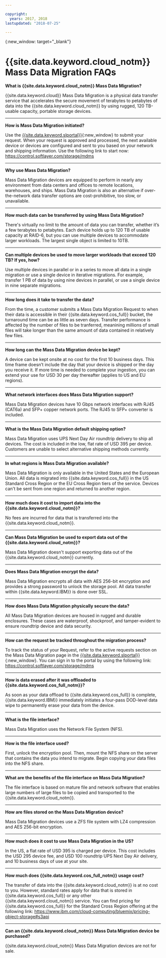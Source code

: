 ```yaml
---

copyright:
  years: 2017, 2018
lastupdated: "2018-07-25"

---
```

{:new_window: target="_blank"}

# {{site.data.keyword.cloud_notm}} Mass Data Migration FAQs

**What is {{site.data.keyword.cloud_notm}} Mass Data Migration?**

{{site.data.keyword.cloud}} Mass Data Migration is a physical data transfer service that accelerates the secure movement of terabytes to petabytes of data into the {{site.data.keyword.cloud_notm}} by using rugged, 120 TB-usable capacity, portable storage devices. 

<hr/>

**How is Mass Data Migration initiated?**

Use the [{{site.data.keyword.slportal}}](https://control.softlayer.com/){:new_window} to submit your request. When your request is approved and processed, the next available device or devices are configured and sent to you based on your network and shipping information. Use the following link to start now: https://control.softlayer.com/storage/mdms

<hr/>

**Why use Mass Data Migration?**

Mass Data Migration devices are equipped to perform in nearly any environment from data centers and offices to remote locations, warehouses, and ships. Mass Data Migration is also an alternative if over-the-network data transfer options are cost-prohibitive, too slow, or unavailable.

<hr/>

**How much data can be transferred by using Mass Data Migration?**

There's virtually no limit to the amount of data you can transfer, whether it’s a few terabytes to petabytes. Each device holds up to 120 TB of usable capacity at RAID-6, but you can use multiple devices to accommodate larger workloads.  The largest single object is limited to 10TB.

<hr/>

**Can multiple devices be used to move larger workloads that exceed 120 TB? If yes, how?**

Use multiple devices in parallel or in a series to move all data in a single migration or use a single device in iterative migrations. For example, transfer 1 PB of data by using nine devices in parallel, or use a single device in nine separate migrations.

<hr/>

**How long does it take to transfer the data?**

From the time, a customer submits a Mass Data Migration Request to when their data is accessible in their {{site.data.keyword.cos_full}} bucket, the turnaround time can be as little as seven days.  Transfer performance is affected by the number of files to be tranferred, meanining millions of small files will take longer than the same amount of data contained in relatively few files. 

<hr/>

**How long can the Mass Data Migration device be kept?** 

A device can be kept onsite at no cost for the first 10 business days. This time frame doesn’t include the day that your device is shipped or the day you receive it. If more time is needed to complete your ingestion, you can extend your use for USD 30 per day thereafter (applies to US and EU regions).

<hr/>

**What network interfaces does Mass Data Migration support?** 

Mass Data Migration devices have 10 Gbps network interfaces with RJ45 (CAT6a) and SFP+ copper network ports. The RJ45 to SFP+ converter is included.

<hr/>

**What is the Mass Data Migration default shipping option?**

Mass Data Migration uses UPS Next Day Air roundtrip delivery to ship all devices. The cost is included in the low, flat rate of USD 395 per device. Customers are unable to select alternative shipping methods currently.

<hr/>

**In what regions is Mass Data Migration available?**

Mass Data Migration is only available in the United States and the European Union. All data is migrated into {{site.data.keyword.cos_full}} in the US Standard Cross Region or the EU Cross Region tiers of the service. Devices can't be sent from one region and returned to another region.

<hr/>

**How much does it cost to import data into the {{site.data.keyword.cloud_notm}}?**

No fees are incurred for data that is transferred into the {{site.data.keyword.cloud_notm}}.

<hr/>

**Can Mass Data Migration be used to export data out of the {{site.data.keyword.cloud_notm}}?**

Mass Data Migration doesn't support exporting data out of the {{site.data.keyword.cloud_notm}} currently.

<hr/>

**Does Mass Data Migration encrypt the data?**

Mass Data Migration encrypts all data with AES 256-bit encryption and provides a strong password to unlock the storage pool. All data transfer within {{site.data.keyword.IBM}} is done over SSL.

<hr/>

**How does Mass Data Migration physically secure the data?**

All Mass Data Migration devices are housed in rugged and durable enclosures. These cases are waterproof, shockproof, and tamper-evident to ensure roundtrip device and data security. 

<hr/>

**How can the request be tracked throughout the migration process?**

To track the status of your Request, refer to the active requests section on the Mass Data Migration page in the [{{site.data.keyword.slportal}}](https://control.softlayer.com/){:new_window}. You can sign in to the portal by using the following link: https://control.softlayer.com/storage/mdms

<hr/>

**How is data erased after it was offloaded to {{site.data.keyword.cos_full_notm}}?**

As soon as your data offload to {{site.data.keyword.cos_full}} is complete, {{site.data.keyword.IBM}} immediately initiates a four-pass DOD-level data wipe to permanently erase your data from the device.

<hr/>

**What is the file interface?**

Mass Data Migration uses the Network File System (NFS).

<hr/>

**How is the file interface used?**

First, unlock the encryption pool. Then, mount the NFS share on the server that contains the data you intend to migrate. Begin copying your data files into the NFS share.

<hr/>

**What are the benefits of the file interface on Mass Data Migration?**

The file interface is based on mature file and network software that enables large numbers of large files to be copied and transported to the {{site.data.keyword.cloud_notm}}.

<hr/>

**How are files stored on the Mass Data Migration device?**

Mass Data Migration devices use a ZFS file system with LZ4 compression and AES 256-bit encryption.

<hr/>

**How much does it cost to use Mass Data Migration in the US?**

In the US, a flat rate of USD 395 is charged per device. This cost includes the USD 295 device fee, and USD 100 roundtrip UPS Next Day Air delivery, and 10 business days of use at your site.

<hr/>

**How much does {{site.data.keyword.cos_full_notm}} usage cost?** 

The transfer of data into the {{site.data.keyword.cloud_notm}} is at no cost to you. However, standard rates apply for data that is stored in {{site.data.keyword.cos_full}} or any other {{site.data.keyword.cloud_notm}} service. You can find pricing for {{site.data.keyword.cos_full}} for the Standard Cross Region offering at the following link: https://www.ibm.com/cloud-computing/bluemix/pricing-object-storage#s3api

<hr/>

**Can an {{site.data.keyword.cloud_notm}} Mass Data Migration device be purchased?**

{{site.data.keyword.cloud_notm}} Mass Data Migration devices are not for sale. 

